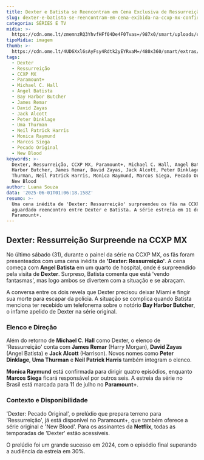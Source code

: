 ```yaml
---
title: Dexter e Batista se Reencontram em Cena Exclusiva de Ressurreição na CCXP MX
slug: dexter-e-batista-se-reencontram-em-cena-exibida-na-ccxp-mx-confira
categoria: SÉRIES E TV
midia: >-
  https://cdn.ome.lt/zmemnzRQ3YhvfHFf04De4F0Tvas=/987x0/smart/uploads/conteudo/fotos/dexter_batista.jpg
tipoMidia: imagem
thumb: >-
  https://cdn.ome.lt/4UD6Xxl6sAyFsy4Rdtk2yEYRvaM=/480x360/smart/extras/conteudos/dexter_batista.jpg
tags:
  - Dexter
  - Ressurreição
  - CCXP MX
  - Paramount+
  - Michael C. Hall
  - Angel Batista
  - Bay Harbor Butcher
  - James Remar
  - David Zayas
  - Jack Alcott
  - Peter Dinklage
  - Uma Thurman
  - Neil Patrick Harris
  - Monica Raymund
  - Marcos Siega
  - Pecado Original
  - New Blood
keywords: >-
  Dexter, Ressurreição, CCXP MX, Paramount+, Michael C. Hall, Angel Batista, Bay
  Harbor Butcher, James Remar, David Zayas, Jack Alcott, Peter Dinklage, Uma
  Thurman, Neil Patrick Harris, Monica Raymund, Marcos Siega, Pecado Original,
  New Blood
author: Luana Souza
data: '2025-06-01T01:06:18.158Z'
resumo: >-
  Uma cena inédita de 'Dexter: Ressurreição' surpreendeu os fãs na CCXP MX com o
  aguardado reencontro entre Dexter e Batista. A série estreia em 11 de julho no
  Paramount+.
---
```


## Dexter: Ressurreição Surpreende na CCXP MX

No último sábado (31), durante o painel da série na CCXP MX, os fãs foram presenteados com uma cena inédita de **'Dexter: Ressurreição'**. A cena começa com **Angel Batista** em um quarto de hospital, onde é surpreendido pela visita de **Dexter**. Surpreso, Batista comenta que está 'vendo fantasmas', mas logo ambos se divertem com a situação e se abraçam.

A conversa entre os dois revela que Dexter precisou deixar Miami e fingir sua morte para escapar da polícia. A situação se complica quando Batista menciona ter recebido um telefonema sobre o notório **Bay Harbor Butcher**, o infame apelido de Dexter na série original.

### Elenco e Direção

Além do retorno de **Michael C. Hall** como Dexter, o elenco de 'Ressurreição' conta com **James Remar** (Harry Morgan), **David Zayas** (Angel Batista) e **Jack Alcott** (Harrison). Novos nomes como **Peter Dinklage**, **Uma Thurman** e **Neil Patrick Harris** também integram o elenco.

**Monica Raymund** está confirmada para dirigir quatro episódios, enquanto **Marcos Siega** ficará responsável por outros seis. A estreia da série no Brasil está marcada para 11 de julho no **Paramount+**.

### Contexto e Disponibilidade

'Dexter: Pecado Original', o prelúdio que prepara terreno para 'Ressurreição', já está disponível no Paramount+, que também oferece a série original e 'New Blood'. Para os assinantes da **Netflix**, todas as temporadas de 'Dexter' estão acessíveis.

O prelúdio foi um grande sucesso em 2024, com o episódio final superando a audiência da estreia em 30%.
